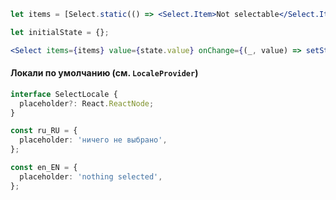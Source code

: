 ```jsx
let items = [Select.static(() => <Select.Item>Not selectable</Select.Item>), 'One', 'Two', 'Three', Select.SEP, 'Four'];

let initialState = {};

<Select items={items} value={state.value} onChange={(_, value) => setState({ value })} />;
```

#### Локали по умолчанию (см. `LocaleProvider`)

```typescript
interface SelectLocale {
  placeholder?: React.ReactNode;
}

const ru_RU = {
  placeholder: 'ничего не выбрано',
};

const en_EN = {
  placeholder: 'nothing selected',
};
```
